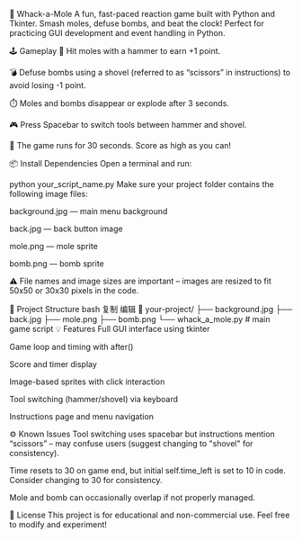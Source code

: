 🎯 Whack-a-Mole
A fun, fast-paced reaction game built with Python and Tkinter. Smash moles, defuse bombs, and beat the clock! Perfect for practicing GUI development and event handling in Python.

🕹️ Gameplay
🐹 Hit moles with a hammer to earn +1 point.

💣 Defuse bombs using a shovel (referred to as “scissors” in instructions) to avoid losing -1 point.

⏱️ Moles and bombs disappear or explode after 3 seconds.

🎮 Press Spacebar to switch tools between hammer and shovel.

🧠 The game runs for 30 seconds. Score as high as you can!


📦 Install Dependencies
Open a terminal and run:

python your_script_name.py
Make sure your project folder contains the following image files:

background.jpg — main menu background

back.jpg — back button image

mole.png — mole sprite

bomb.png — bomb sprite

⚠️ File names and image sizes are important – images are resized to fit 50x50 or 30x30 pixels in the code.

🧠 Project Structure
bash
复制
编辑
📁 your-project/
├── background.jpg
├── back.jpg
├── mole.png
├── bomb.png
└── whack_a_mole.py  # main game script
💡 Features
Full GUI interface using tkinter

Game loop and timing with after()

Score and timer display

Image-based sprites with click interaction

Tool switching (hammer/shovel) via keyboard

Instructions page and menu navigation

⚙️ Known Issues
Tool switching uses spacebar but instructions mention “scissors” – may confuse users (suggest changing to "shovel" for consistency).

Time resets to 30 on game end, but initial self.time_left is set to 10 in code. Consider changing to 30 for consistency.

Mole and bomb can occasionally overlap if not properly managed.

📜 License
This project is for educational and non-commercial use. Feel free to modify and experiment!
